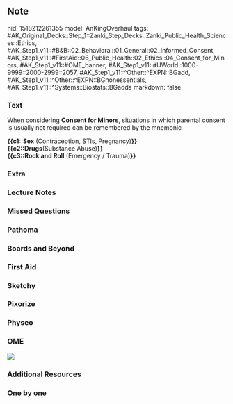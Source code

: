 ## Note
nid: 1518212261355
model: AnKingOverhaul
tags: #AK_Original_Decks::Step_1::Zanki_Step_Decks::Zanki_Public_Health_Sciences::Ethics, #AK_Step1_v11::#B&B::02_Behavioral::01_General::02_Informed_Consent, #AK_Step1_v11::#FirstAid::06_Public_Health::02_Ethics::04_Consent_for_Minors, #AK_Step1_v11::#OME_banner, #AK_Step1_v11::#UWorld::1000-9999::2000-2999::2057, #AK_Step1_v11::^Other::^EXPN::BGadd, #AK_Step1_v11::^Other::^EXPN::BGnonessentials, #AK_Step1_v11::^Systems::Biostats::BGadds
markdown: false

### Text
When considering <b>Consent for Minors</b>, situations in which
parental consent is usually not required can be remembered by the
mnemonic
<div>
  <b>{{c1::Sex</b> (Contraception, STIs, Pregnancy)<b>}}</b>
</div>
<div>
  <b>{{c2::Drugs</b>(Substance Abuse)<b>}}</b>
</div>
<div>
  <b>{{c3::Rock and Roll</b> (Emergency / Trauma)<b>}}</b>
</div>

### Extra


### Lecture Notes


### Missed Questions


### Pathoma


### Boards and Beyond


### First Aid


### Sketchy


### Pixorize


### Physeo


### OME
<div class="ome-widget">
  <a href="https://onlinemeded.org?ref=anki"><img src=
  "_OME_AnkiFlashcards_General_3.png"></a>
</div>

### Additional Resources


### One by one

